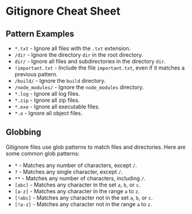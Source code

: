 # Gitignore Cheat Sheet
## Pattern Examples

- `*.txt` - Ignore all files with the `.txt` extension.
- `/dir` - Ignore the directory `dir` in the root directory.
- `dir/` - Ignore all files and subdirectories in the directory `dir`.
- `!important.txt` - Include the file `important.txt`, even if it matches a previous pattern.
- `/build/` - Ignore the `build` directory.
- `/node_modules/` - Ignore the `node_modules` directory.
- `*.log` - Ignore all log files.
- `*.zip` - Ignore all zip files.
- `*.exe` - Ignore all executable files.
- `*.o` - Ignore all object files.

## Globbing

Gitignore files use glob patterns to match files and directories. Here are some common glob patterns:

- `*` - Matches any number of characters, except `/`.
- `?` - Matches any single character, except `/`.
- `**` - Matches any number of characters, including `/`.
- `[abc]` - Matches any character in the set `a`, `b`, or `c`.
- `[a-z]` - Matches any character in the range `a` to `z`.
- `[!abc]` - Matches any character not in the set `a`, `b`, or `c`.
- `[!a-z]` - Matches any character not in the range `a` to `z`.

